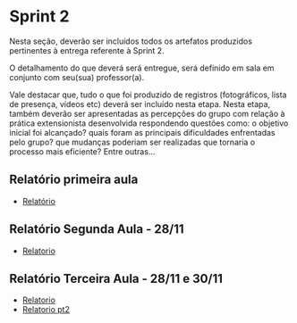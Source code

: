 # Sprint 2

Nesta seção, deverão ser incluídos todos os artefatos produzidos pertinentes à entrega referente à Sprint 2.

O detalhamento do que deverá será entregue, será definido em sala em conjunto com seu(sua) professor(a).

Vale destacar que, tudo o que foi produzido de registros (fotográficos, lista de presença, vídeos etc) deverá ser incluído nesta etapa. Nesta etapa, também deverão ser apresentadas as percepções do grupo com relação à prática extensionista desenvolvida respondendo questões como: o objetivo inicial foi alcançado? quais foram as principais dificuldades enfrentadas pelo grupo? que mudanças poderiam ser realizadas que tornaria o processo mais eficiente? Entre outras...

## Relatório primeira aula

- [Relatório](https://github.com/ICEI-PUC-Minas-PPC-CC/ppc-cc-2023-2-ment2-manha-cursoprogramacao/blob/fcde384e44529bde05539b283f3f48f2b4134ec2/docs/Relat%C3%B3rio%20curso%20de%20programa%C3%A7%C3%A3o%20primeiro%20dia.pdf)

## Relatório Segunda Aula - 28/11
- [Relatorio](https://github.com/ICEI-PUC-Minas-PPC-CC/ppc-cc-2023-2-ment2-manha-cursoprogramacao/blob/009c22a71bca1f54214d69924acbc4f823ae1f02/docs/Relat%C3%B3rio%20Aula%20II%20%E2%80%93%20Curso%20de%20Progama%C3%A7%C3%A3o%20B%C3%A1sica%20em%20Python.pdf)

## Relatório Terceira Aula - 28/11 e 30/11
- [Relatorio](https://github.com/ICEI-PUC-Minas-PPC-CC/ppc-cc-2023-2-ment2-manha-cursoprogramacao/files/13517893/Relatorio.curso.de.programacao.terceira.aula.pdf)
- [Relatorio pt2]([https://github.com/ICEI-PUC-Minas-PPC-CC/ppc-cc-2023-2-ment2-manha-cursoprogramacao/files/13517893/Relatorio.curso.de.programacao.terceira.aula.pdf](https://docs.google.com/document/d/13mjkgAJzl_hmzhkc_lQVHHm4MIR3-VDjfnwjPWE4tt0/edit?usp=sharing)https://docs.google.com/document/d/13mjkgAJzl_hmzhkc_lQVHHm4MIR3-VDjfnwjPWE4tt0/edit?usp=sharing)

